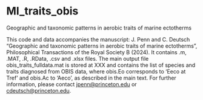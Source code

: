 # MI_traits_obis

Geographic and taxonomic patterns in aerobic traits of marine ectotherms

This code and data accompanies the manuscript: J. Penn and C. Deutsch  “Geographic and taxonomic patterns in aerobic traits of marine ectotherms”, Philosophical Transactions of the Royal Society B (2024). It contains .m, .MAT, .R, .RData, .csv and .xlsx files.  The main output file obis_traits_fulldata.mat is stored at XXX and contains the list of species and traits diagnosed from OBIS data, where obis.Eo corresponds to ‘Eeco at Tref’ and obis.Ac to ‘Aeco’, as described in the main text. For further information, please contact jpenn@princeton.edu or cdeutsch@princeton.edu.
